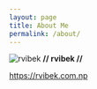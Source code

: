 ```yaml
---
layout: page
title: About Me
permalink: /about/
---
```


![rvibek](https://res.cloudinary.com/rvibek-com-np/image/upload/c_scale,w_100/v1618400153/circle-cropped_4_dgiful.png)
**// rvibek //**

https://rvibek.com.np
